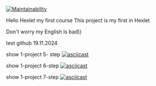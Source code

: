[![Maintainability](https://api.codeclimate.com/v1/badges/fb65680623d9149df103/maintainability)](https://codeclimate.com/github/kazakalban/python-project-49/maintainability)


Hello Hexlet my first course
This project is my first in Hexlet 

Don't worry my English is bad))


test github 19.11.2024


show 1-project 5- step 
[![asciicast](https://asciinema.org/a/F7SH3ltXwWMXs7ckCgL1FnUWk.svg)](https://asciinema.org/a/F7SH3ltXwWMXs7ckCgL1FnUWk)

show 1-project 6-step
[![asciicast](https://asciinema.org/a/Q4BuVghsYnfT28PHk9Y2CgYm8.svg)](https://asciinema.org/a/Q4BuVghsYnfT28PHk9Y2CgYm8)

show 1-project 7-step
[![asciicast](https://asciinema.org/a/wFkOfznBENw5UeDrIbXFyTQe5.svg)](https://asciinema.org/a/wFkOfznBENw5UeDrIbXFyTQe5)